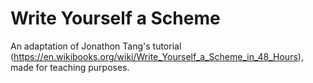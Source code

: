 # Write Yourself a Scheme
An adaptation of Jonathon Tang's tutorial (https://en.wikibooks.org/wiki/Write_Yourself_a_Scheme_in_48_Hours), 
made for teaching purposes.
